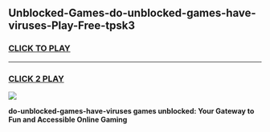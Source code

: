 
## Unblocked-Games-do-unblocked-games-have-viruses-Play-Free-tpsk3
<h3>
<a href="https://premium76.site?title=do-unblocked-games-have-viruses&ref=21A">CLICK TO PLAY</a></h3>
<hr>

<h3>
<a href="https://premium76.site?title=do-unblocked-games-have-viruses&ref=21A">CLICK 2 PLAY</a>
  
</h3>

<a href="https://premium76.site?title=do-unblocked-games-have-viruses&ref=21A"><img src="https://clearcache.store/games.png"></a>


**do-unblocked-games-have-viruses games unblocked: Your Gateway to Fun and Accessible Online Gaming**
